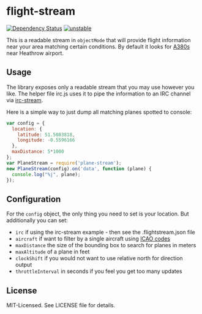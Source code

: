 # flight-stream
[![Dependency Status](https://david-dm.org/clux/flight-stream.png)](https://david-dm.org/clux/flight-stream)
[![unstable](http://hughsk.github.io/stability-badges/dist/unstable.svg)](http://nodejs.org/api/documentation.html#documentation_stability_index)

This is a readable stream in `objectMode` that will provide flight information near your area matching certain conditions. By default it looks for [A380s](http://en.wikipedia.org/wiki/Airbus_A380) near Heathrow airport.

## Usage
The library exposes only a readable stream that you may use however you like. The helper file irc.js uses it to pipe the information to an IRC channel via [irc-stream](http://npmjs.org/package/irc-stream).

Here is a simple way to just dump all matching planes spotted to console:

```js
var config = {
  location: {
    latitude: 51.5083818,
    longitude: -0.5596166
  },
  maxDistance: 5*1000
};
var PlaneStream = require('plane-stream');
new PlaneStream(config).on('data', function (plane) {
  console.log("%j", plane);
});
```

## Configuration
For the `config` object, the only thing you need to set is your location. But additionally you can set:

- `irc` if using the irc-stream example - then see the .flightstream.json file
- `aircraft` if want to filter by a single aircraft using [ICAO codes](http://en.wikipedia.org/wiki/ICAO_aircraft_type_designator)
- `maxDistance` the size of the bounding box to search for planes in meters
- `maxAltitude` of a plane in feet
- `clockShift` if you would not want to use relative north for direction output
- `throttleInterval` in seconds if you feel you get too many updates

## License
MIT-Licensed. See LICENSE file for details.

